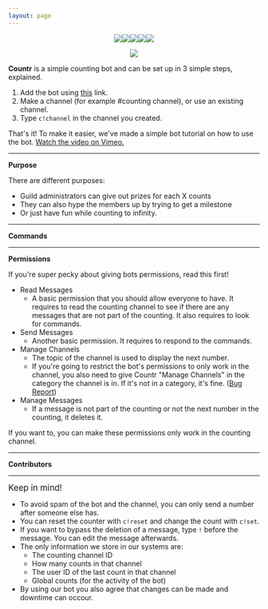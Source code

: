 ```yaml
---
layout: page
---
```


<div align="center"><a href="http://discordbots.org/bot/Countr"><img src="https://discordbots.org/api/widget/status/467377486141980682.svg"><img src="https://discordbots.org/api/widget/servers/467377486141980682.svg"><img src="https://discordbots.org/api/widget/upvotes/467377486141980682.svg"><img src="https://discordbots.org/api/widget/lib/467377486141980682.svg"><img src="https://discordbots.org/api/widget/owner/467377486141980682.svg"></a></div>
        
<p><div align="center"><a href="http://discordbots.org/bot/Countr"><img src="https://discordbots.org/api/widget/467377486141980682.svg"></a></div>
        
<p><b>Countr</b> is a simple counting bot and can be set up in 3 simple steps, explained.<ol>
    <li>Add the bot using <a href="https://discordapp.com/api/oauth2/authorize?client_id=467377486141980682&permissions=11280&scope=bot">this</a> link.</li>
    <li>Make a channel (for example #counting channel), or use an existing channel.</li>
    <li>Type <code>c!channel</code> in the channel you created.</li>
</ol>
        
That's it! To make it easier, we've made a simple bot tutorial on how to use the bot. <a href="https://vimeo.com/280228205">Watch the video on Vimeo.</a>
<hr />
<p><b>Purpose</b>
        
<p>There are different purposes:<ul>
    <li>Guild administrators can give out prizes for each X counts</li>
    <li>They can also hype the members up by trying to get a milestone</li>
    <li>Or just have fun while counting to infinity.</li>
</ul>
<hr />
<p><b>Commands</b>
        
<p id="commands"></p>

<hr />
<p><b>Permissions</b>
<p>If you're super pecky about giving bots permissions, read this first!
        
<ul>
	<li>Read Messages<ul>
		<li>A basic permission that you should allow everyone to have. It requires to read the counting channel to see if there are any messages that are not part of the counting. It also requires to look for commands.</li></ul></li>
	<li>Send Messages<ul>
		<li>Another basic permission. It requires to respond to the commands.</li></ul></li>
	<li>Manage Channels<ul>
		<li>The topic of the channel is used to display the next number.</li>
		<li>If you're going to restrict the bot's permissions to only work in the channel, you also need to give Countr "Manage Channels" in the category the channel is in. If it's not in a category, it's fine. (<a href="https://github.com/discordjs/discord.js/issues/2533">Bug Report</a>)</li></ul></li>
	<li>Manage Messages<ul>
		<li>If a message is not part of the counting or not the next number in the counting, it deletes it.</li></ul></li>
</ul>
        
<p>If you want to, you can make these permissions only work in the counting channel.</p>
<hr />
<p><b>Contributors</b>
        
<p id="contributors"></p>
        
<hr />
<p><big>Keep in mind!</big></p>
<ul>
    <li>To avoid spam of the bot and the channel, you can only send a number after someone else has.</li>
	<li>You can reset the counter with <code>c!reset</code> and change the count with <code>c!set</code>.</li>
	<li>If you want to bypass the deletion of a message, type <code>!</code> before the message. You can edit the message afterwards.</li>
	<li>The only information we store in our systems are:<ul>
		<li>The counting channel ID</li>
		<li>How many counts in that channel</li>
		<li>The user ID of the last count in that channel</li>
		<li>Global counts (for the activity of the bot)</li></ul></li>
	<li>By using our bot you also agree that changes can be made and downtime can occour.</li>
</ul>

<script>
let settings = {"commands":[{"command":"help","args":"","example":"","description":"Gives you this message."},{"command":"channel","args":"","example":"","description":"Set the channel to the guild's counting channel."},{"command":"channel none","args":"","example":"","description":"Unlink the current counting channel."},{"command":"reset","args":"","example":"","description":"Reset the count back to 0."},{"command":"toggle","args":"[module]","example":"toggle talking","description":"Toggle modules. Leave empty to get a list of modules."},{"command":"subscribe","args":"<count>","example":"subscribe 1000","description":"Subscribe to a count in the guild."},{"command":"topic","args":"[topic]","example":"topic Count to infinity!","description":"Set the topic. Leave empty to clear topic."},{"command":"set","args":"<count>","example":"set 1337","description":"Set the count to a specific count."}],"contributors":[{"user":"Promise","userID":"110090225929191424","role":"Main Developer and Designer"},{"user":"GamesForDays","userID":"332209233577771008","role":"Helper and Beta Tester"}],"prefix":"c!","embedColor":{"ok":4437377,"err":15746887,"warn":16426522}};

// COMMANDS
let html = '<table><thead><tr><th style="text-align:left;">Command &amp; Usage</th><th style="text-align:left;">Description</th></tr></thead><tbody>';
        
function formatCommand(command, index) {
    html = html + '<tr><td style="text-align:left;"><code>' + settings.prefix + command.command + (command.args ? " " + command.args : "") + "</code></td>" + '<td style="text-align:left;">' + command.description + "</td></tr>";
}
        
settings.commands.forEach(formatCommand);
        
html = html + '</tbody></table>';
document.getElementById("commands").innerHTML = html;

// CONTRIBUTORS
html = '<ul>';
        
function formatContributor(contributor, index) {
    html = html + '<li>' + contributor.role + ' ' + contributor.user + ' ' + contributor.userID + '</li>';
}
        
settings.contributors.forEach(formatContributor);
        
html = html + '</ul>';
document.getElementById("contributors").innerHTML = html;

</script>